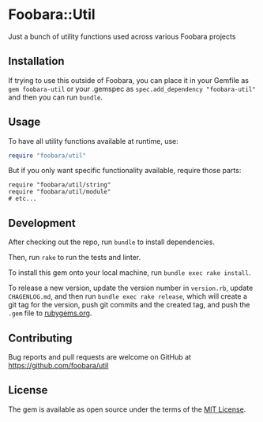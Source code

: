 # Foobara::Util

Just a bunch of utility functions used across various Foobara projects

## Installation

If trying to use this outside of Foobara, you can place it in your Gemfile as `gem foobara-util` or your .gemspec
as `spec.add_dependency "foobara-util"` and then you can run `bundle`.

## Usage

To have all utility functions available at runtime, use:

```ruby
require "foobara/util"
```

But if you only want specific functionality available, require those parts:

```angular2html
require "foobara/util/string"
require "foobara/util/module"
# etc...
```

## Development

After checking out the repo, run `bundle` to install dependencies.

Then, run `rake` to run the tests and linter.

To install this gem onto your local machine, run `bundle exec rake install`.

To release a new version, update the version number in `version.rb`, update `CHAGENLOG.md`,
and then run `bundle exec rake release`,
which will create a git tag for the version,
push git commits and the created tag, and push the `.gem` file to [rubygems.org](https://rubygems.org).

## Contributing

Bug reports and pull requests are welcome on GitHub at https://github.com/foobara/util

## License

The gem is available as open source under the terms of the [MIT License](https://opensource.org/licenses/MIT).
